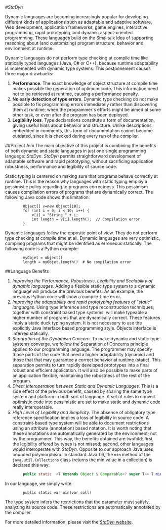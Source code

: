 #*StaDyn*

Dynamic languages are becoming increasingly popular for developing different kinds of applications such as adaptable and adaptive software, Web development, application frameworks, game engines, interactive programming, rapid prototyping, and dynamic aspect-oriented programming. These languages build on the Smalltalk idea of supporting reasoning about (and customizing) program structure, behavior and environment at runtime.

Dynamic languages do not perform type checking at compile time like statically typed languages (Java, C# or C++), because runtime adaptability is implemented with dynamic type systems. This postponement causes three major drawbacks:

1. **Performance**. The exact knowledge of object structure at compile time makes possible the generation of optimum code. This information need not to be retrieved at runtime, causing a performance penalty.
2. **No early detection of type errors**. Dynamic type checking do not make possible to fix programming errors immediately rather than discovering them at runtime; when the programmer's efforts might be aimed at some other task, or even after the program has been deployed.
3. **Legibility loss**. Type declarations constitute a form of documentation, giving useful hints about behavior and structure. Unlike descriptions embedded in comments, this form of documentation cannot become outdated, since it is checked during every run of the compiler.

##Project Aim
The main objective of this project is combining the benefits of both dynamic and static languages in just one single programming language: *StaDyn*. *StaDyn* permits straightforward development of adaptable software and rapid prototyping, without sacrificing application robustness, performance and legibility of source code.

Static typing is centered on making sure that programs behave correctly at runtime. This is the reason why languages with static typing employ a pessimistic policy regarding to programs correctness. This pessimism causes compilation errors of programs that are dynamically correct. The following Java code shows this limitation:

```
        Object[] v=new Object[10]; 
        for (int i = 0; i < 10; i++) { 
            v[i] = "String " + i; 
            int length = v[i].length();  // Compilation error
        } 
```

Dynamic languages follow the opposite point of view. They do not perform type checking at compile time at all. Dynamic languages are very optimistic, compiling programs that might be identified as erroneous statically. The following code is a Python example:

```
        myObjet = object()
        length = myObjet.length()  # No compilation error
```                 
                    
##Language Benefits

1. *Improving the Performance, Robustness, Legibility and Scalability of dynamic languages*. Adding a flexible static type system to a dynamic language will produce the previous benefits. As an example, the previous Python code will show a compile-time error.
2. *Improving the adaptability and rapid prototyping features of "static" languages*. Using type inference and type reconstruction techniques, together with constraint based type systems, will make typeable a higher number of programs that are dynamically correct. These features imply a static duck typing system. It is not necessary to use the explicitly Java interface based programming style. Objects interface is inferred statically.
3. *Separation of the Dynamism Concern*. To make dynamic and static type systems converge, we follow the Separation of Concerns principle applied to our programming language. The programmer may specify those parts of the code that need a higher adaptability (dynamic) and those that that may guarantee a correct behavior at runtime (static). This separation permits to turn rapidly developed prototypes into a final robust and efficient application. It will also be possible to make parts of an application flexible, maintaining the robustness of the rest of the program.
4. *Direct Interoperation between Static and Dynamic Languages*. This is a side effect of the previous benefit, caused by sharing the same type system and platform in both sort of language. A set of rules to convert optimistic code into pessimistic are set to make static and dynamic code really interoperable.
5. *High Level of Legibility and Simplicity*. The absence of obligatory type reference specification implies a loss of legibility in source code. A constraint-based type system will be able to document restrictions using an attribute (annotation) based notation. It is worth noting that these annotations are automatically generated by the environment; not by the programmer. This way, the benefits obtained are twofold: first, the legibility offered by types is not missed; second, other languages would interoperate with *StaDyn*.
Opposite to our approach Java uses bounded polymorphism. In standard Java 1.6, the ```min``` method of the ```java.util.Collections``` class (returns the min value in a collection) is declared this way:

```Java
        public static  <T extends Object & Comparable<? super T>> T min(Collection<? extends T> coll)	
```

In our language, we simply write:

```
        public static var min(var coll)	
```

The type system infers the restrictions that the parameter must satisfy, analyzing its source code. These restrictions are automatically annotated by the compiler.

For more detailed information, please visit the [*StaDyn* website](http://www.reflection.uniovi.es/stadyn/).

